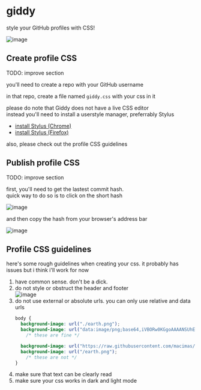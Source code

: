 # giddy
style your GitHub profiles with CSS!

![image](https://github.com/user-attachments/assets/49903264-f173-43d8-8ab6-56536f4e8b92)


## Create profile CSS
TODO: improve section

you'll need to create a repo with your GitHub username

in that repo, create a file named `giddy.css` with your css in it

please do note that Giddy does not have a live CSS editor<br>
instead you'll need to install a userstyle manager, preferrably Stylus
  - [install Stylus (Chrome)](https://chromewebstore.google.com/detail/stylus/clngdbkpkpeebahjckkjfobafhncgmne)
  - [install Stylus (Firefox)](https://addons.mozilla.org/firefox/addon/styl-us/)

also, please check out the profile CSS guidelines


## Publish profile CSS
TODO: improve section

first, you'll need to get the lastest commit hash.<br>
quick way to do so is to click on the short hash

![image](https://github.com/user-attachments/assets/833c2a3c-1b52-4c06-8c09-158ba3f42f8e)

and then copy the hash from your browser's address bar

![image](https://github.com/user-attachments/assets/5c16bb5a-34e9-4ba8-a670-92fcc43c9636)


## Profile CSS guidelines
here's some rough guidelines when creating your css. it probably has issues but i think i'll work for now

1. have common sense. don't be a dick.
2. do not style or obstruct the header and footer<br>
   ![image](https://github.com/user-attachments/assets/2bf7b90c-2b8b-422b-b43a-0638e2c8b27b)
3. do not use external or absolute urls. you can only use relative and data urls<br>
    ```css
    body {
      background-image: url("./earth.png");
      background-image: url("data:image/png;base64,iVBORw0KGgoAAAANSUhEUgAAADg...");
        /* these are fine */
    
      background-image: url("https://raw.githubusercontent.com/macimas/macimas/master/earth.png");
      background-image: url("/earth.png");
        /* these are not */
    }
    ```
4. make sure that text can be clearly read
5. make sure your css works in dark and light mode
